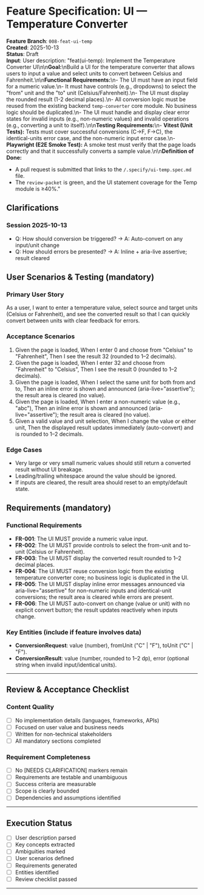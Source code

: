 # Feature Specification: UI — Temperature Converter

**Feature Branch**: `008-feat-ui-temp`  
**Created**: 2025-10-13  
**Status**: Draft  
**Input**: User description: "feat(ui-temp): Implement the Temperature Converter UI\n\n**Goal:**\nBuild a UI for the temperature converter that allows users to input a value and select units to convert between Celsius and Fahrenheit.\n\n**Functional Requirements:**\n- The UI must have an input field for a numeric value.\n- It must have controls (e.g., dropdowns) to select the \"from\" unit and the \"to\" unit (Celsius/Fahrenheit).\n- The UI must display the rounded result (1-2 decimal places).\n- All conversion logic must be reused from the existing backend `temp-converter` core module. No business logic should be duplicated.\n- The UI must handle and display clear error states for invalid inputs (e.g., non-numeric values) and invalid operations (e.g., converting a unit to itself).\n\n**Testing Requirements:**\n- **Vitest (Unit Tests):** Tests must cover successful conversions (C→F, F→C), the identical-units error case, and the non-numeric input error case.\n- **Playwright (E2E Smoke Test):** A smoke test must verify that the page loads correctly and that it successfully converts a sample value.\n\n**Definition of Done:**
- A pull request is submitted that links to the `/.specify/ui-temp.spec.md` file.
- The `review-packet` is green, and the UI statement coverage for the Temp module is ≥40%."

## Clarifications

### Session 2025-10-13
- Q: How should conversion be triggered? → A: Auto-convert on any input/unit change
- Q: How should errors be presented? → A: Inline + aria-live assertive; result cleared

## User Scenarios & Testing (mandatory)

### Primary User Story
As a user, I want to enter a temperature value, select source and target units (Celsius or Fahrenheit), and see the converted result so that I can quickly convert between units with clear feedback for errors.

### Acceptance Scenarios
1. Given the page is loaded, When I enter 0 and choose from "Celsius" to "Fahrenheit", Then I see the result 32 (rounded to 1–2 decimals).
2. Given the page is loaded, When I enter 32 and choose from "Fahrenheit" to "Celsius", Then I see the result 0 (rounded to 1–2 decimals).
3. Given the page is loaded, When I select the same unit for both from and to, Then an inline error is shown and announced (aria-live="assertive"); the result area is cleared (no value).
4. Given the page is loaded, When I enter a non-numeric value (e.g., "abc"), Then an inline error is shown and announced (aria-live="assertive"); the result area is cleared (no value).
5. Given a valid value and unit selection, When I change the value or either unit, Then the displayed result updates immediately (auto-convert) and is rounded to 1–2 decimals.

### Edge Cases
- Very large or very small numeric values should still return a converted result without UI breakage.
- Leading/trailing whitespace around the value should be ignored.
- If inputs are cleared, the result area should reset to an empty/default state.

## Requirements (mandatory)

### Functional Requirements
- **FR-001**: The UI MUST provide a numeric value input.
- **FR-002**: The UI MUST provide controls to select the from-unit and to-unit (Celsius or Fahrenheit).
- **FR-003**: The UI MUST display the converted result rounded to 1–2 decimal places.
- **FR-004**: The UI MUST reuse conversion logic from the existing temperature converter core; no business logic is duplicated in the UI.
- **FR-005**: The UI MUST display inline error messages announced via aria-live="assertive" for non-numeric inputs and identical-unit conversions; the result area is cleared while errors are present.
- **FR-006**: The UI MUST auto-convert on change (value or unit) with no explicit convert button; the result updates reactively when inputs change.

### Key Entities (include if feature involves data)
- **ConversionRequest**: value (number), fromUnit ("C" | "F"), toUnit ("C" | "F").
- **ConversionResult**: value (number, rounded to 1–2 dp), error (optional string when invalid input/identical units).

---

## Review & Acceptance Checklist

### Content Quality
- [ ] No implementation details (languages, frameworks, APIs)
- [ ] Focused on user value and business needs
- [ ] Written for non-technical stakeholders
- [ ] All mandatory sections completed

### Requirement Completeness
- [ ] No [NEEDS CLARIFICATION] markers remain
- [ ] Requirements are testable and unambiguous  
- [ ] Success criteria are measurable
- [ ] Scope is clearly bounded
- [ ] Dependencies and assumptions identified

---

## Execution Status

- [ ] User description parsed
- [ ] Key concepts extracted
- [ ] Ambiguities marked
- [ ] User scenarios defined
- [ ] Requirements generated
- [ ] Entities identified
- [ ] Review checklist passed

---
